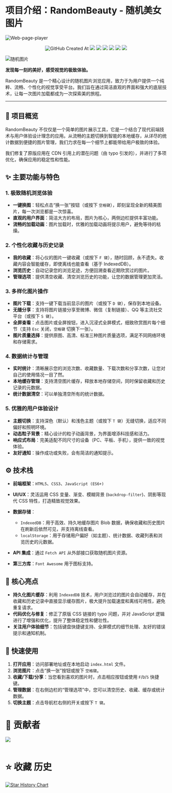# 项目介绍：RandomBeauty - 随机美女图片

![Web-page-player](https://socialify.git.ci/xyz66882/RandomBeauty/image?font=Raleway&forks=1&issues=1&name=1&owner=1&pattern=Plus&pulls=1&stargazers=1&theme=Auto)

<p align="center">
  <!-- 创建日期 --><img alt="GitHub Created At" src="https://img.shields.io/github/created-at/xyz66882/RandomBeauty?logo=github&label=%E5%88%9B%E5%BB%BA%E6%97%A5%E6%9C%9F">
  <!-- 下载量 --><a href="https://github.com/xyz66882/RandomBeauty/releases"><img src="https://img.shields.io/github/downloads/xyz66882/RandomBeauty/total?logo=github&label=%E4%B8%8B%E8%BD%BD%E9%87%8F"></a>
  <!-- 贡献者 --><a href="https://github.com/xyz66882/RandomBeauty/graphs/contributors"><img src="https://img.shields.io/github/contributors-anon/xyz66882/RandomBeauty?logo=github&label=%E8%B4%A1%E7%8C%AE%E8%80%85"></a>
  <!-- 最新版本 --><a href="https://github.com/xyz66882/RandomBeauty/releases/"><img src="https://img.shields.io/github/release/xyz66882/RandomBeauty?logo=github&label=%E6%9C%80%E6%96%B0%E7%89%88%E6%AC%A1"></a>
  <!-- 问题数 --><a href="https://github.com/xyz66882/RandomBeauty/issues"><img src="https://img.shields.io/github/issues-raw/xyz66882/RandomBeauty?logo=github&label=%E9%97%AE%E9%A2%98"></a>
  <!-- 讨论数 --><a href="https://github.com/xyz66882/RandomBeauty/discussions"><img src="https://img.shields.io/github/discussions/xyz66882/RandomBeauty?logo=github&label=%E8%AE%A8%E8%AE%BA"></a>
  <!-- 仓库大小 --><a href="https://github.com/xyz66882/RandomBeauty"><img src="https://img.shields.io/github/repo-size/xyz66882/RandomBeauty?logo=github&label=%E4%BB%93%E5%BA%93%E5%A4%A7%E5%B0%8F"></a>
</p>

![随机图片](https://github.com/user-attachments/assets/66ceeaa4-c621-4036-b829-9138c88a9ab5)


**发现每一刻的美好，感受视觉的极致体验。**

RandomBeauty 是一个精心设计的随机图片浏览应用，致力于为用户提供一个纯粹、流畅、个性化的视觉享受平台。我们旨在通过简洁直观的界面和强大的底层技术，让每一次图片加载都成为一次探索美的旅程。

***

## 🌟 项目概览

RandomBeauty 不仅仅是一个简单的图片展示工具，它是一个结合了现代前端技术与用户体验设计理念的应用。从流畅的主题切换到智能的本地缓存，从详尽的统计数据到便捷的图片管理，我们力求在每一个细节上都能带给用户极致的体验。

我们修复了原版应用在 CDN 引用上的潜在问题（由 typo 引发的），并进行了多项优化，确保应用的稳定性和性能。

## ✨ 主要功能与特色

### 1. 极致随机浏览体验

- **一键换图**：轻松点击“换一张”按钮（或按下 `空格键`），即刻呈现全新的精美图片，每一次浏览都是一次惊喜。
- **直观的用户界面**：简洁大方的布局，图片为核心，两侧边栏提供丰富功能。
- **流畅的加载动画**：图片加载时，优雅的加载动画将提示用户，避免等待的枯燥。

### 2. 个性化收藏与历史记录

- **我的收藏**：将心仪的图片一键收藏（或按下 `F 键`），随时回顾，永不遗失。收藏内容会智能缓存，即使离线也能查看（基于 IndexedDB）。
- **浏览历史**：自动记录您的浏览足迹，方便回溯查看近期欣赏过的图片。
- **管理选项**：提供清空收藏、清空浏览历史的功能，让您的数据管理更加灵活。

### 3. 多样化图片操作

- **图片下载**：支持一键下载当前显示的图片（或按下 `D 键`），保存到本地设备。
- **无缝分享**：支持将图片链接分享至微博、微信（复制链接）、QQ 等主流社交平台（或按下 `S 键`）。
- **全屏查看**：点击图片或全屏按钮，进入沉浸式全屏模式，细致欣赏图片每个细节（支持 `Esc` 关闭，`空格键` 切换下一张）。
- **图片质量选择**：提供原图、高清、标准三种图片质量选项，满足不同网络环境和存储需求。

### 4. 数据统计与管理

- **实时统计**：清晰展示您的浏览次数、收藏数量、下载次数和分享次数，让您对自己的使用情况一目了然。
- **本地缓存管理**：支持清空图片缓存，释放本地存储空间，同时保留收藏和历史记录的元数据。
- **统计数据清空**：可以单独清空所有的统计数据。

### 5. 优雅的用户体验设计

- **主题切换**：支持深色（默认）和浅色主题（或按下 `T 键`）无缝切换，适应不同偏好和照明环境。
- **动态粒子背景**：精心设计的粒子动画背景，为界面增添科技感和活力。
- **响应式布局**：完美适配不同尺寸的设备（PC、平板、手机），提供一致的视觉体验。
- **友好通知**：操作成功或失败，会有简洁的通知提示。

## ⚙ 技术栈

- **前端框架**：`HTML5`、`CSS3`、`JavaScript (ES6+)`
- **UI/UX**：灵活运用 CSS 变量、渐变、模糊背景 (`backdrop-filter`)、阴影等现代 CSS 特性，打造精致视觉效果。
- **数据存储**：

  - `IndexedDB`：用于高效、持久地缓存图片 Blob 数据，确保收藏和历史图片在刷新后依然可见，并支持离线查看。
  - `localStorage`：用于存储用户偏好（如主题）、统计数据、收藏列表和浏览历史的元数据。

- **API 集成**：通过 `Fetch API` 从外部接口获取随机图片资源。
- **第三方库**：`Font Awesome` 用于图标支持。

## 🔧 核心亮点

- **持久化图片缓存**：利用 `IndexedDB` 技术，用户浏览过的图片会自动缓存，并在收藏和历史记录中直接显示缓存图片，极大提升加载速度和离线可用性，避免重复请求。
- **代码优化与修复**：修正了原版 CSS 链接的 typo 问题，并对 JavaScript 逻辑进行了增强和优化，提升了整体稳定性和健壮性。
- **关注用户体验细节**：包括键盘快捷键支持、全屏模式的细节处理、友好的错误提示和通知机制。

## 🚀 快速使用

1. **打开应用**：访问部署地址或在本地启动 `index.html` 文件。
2. **浏览图片**：点击“换一张”按钮或按下 `空格键`。
3. **收藏/下载/分享**：当您看到喜欢的图片时，点击相应按钮或使用 `F`/`D`/`S` 快捷键。
4. **管理数据**：在右侧边栏的“管理选项”中，您可以清空历史、收藏、缓存或统计数据。
5. **切换主题**：点击导航栏右侧的开关或按下 `T 键`。

# 🚀 贡献者

<a href="https://github.com/xyz66882/RandomBeauty/graphs/contributors">
  <img src="https://contrib.rocks/image?repo=xyz66882/RandomBeauty" />
</a>
<br /><br />

# ⭐️ 收藏 历史

<a href="https://www.star-history.com/#xyz66882/RandomBeauty&Date">
 <picture>
   <source media="(prefers-color-scheme: dark)" srcset="https://api.star-history.com/svg?repos=xyz66882/RandomBeauty&type=Date&theme=dark" />
   <source media="(prefers-color-scheme: light)" srcset="https://api.star-history.com/svg?repos=xyz66882/RandomBeauty&type=Date" />
   <img alt="Star History Chart" src="https://api.star-history.com/svg?repos=xyz66882/RandomBeauty&type=Date" />
 </picture>
</a>

